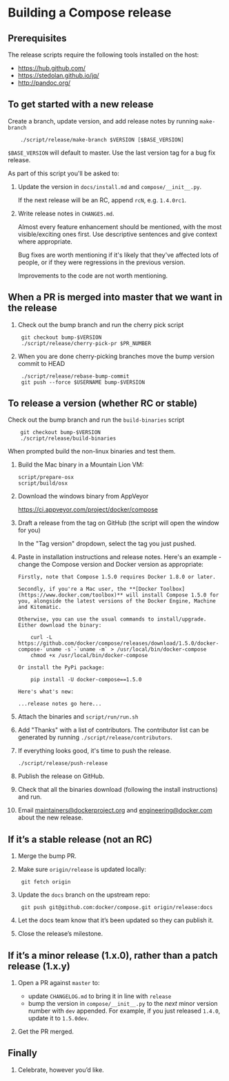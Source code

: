 Building a Compose release
==========================

## Prerequisites

The release scripts require the following tools installed on the host:

* https://hub.github.com/
* https://stedolan.github.io/jq/
* http://pandoc.org/

## To get started with a new release

Create a branch, update version, and add release notes by running `make-branch`

        ./script/release/make-branch $VERSION [$BASE_VERSION]

`$BASE_VERSION` will default to master. Use the last version tag for a bug fix
release.

As part of this script you'll be asked to:

1.  Update the version in `docs/install.md` and `compose/__init__.py`.

    If the next release will be an RC, append `rcN`, e.g. `1.4.0rc1`.

2.  Write release notes in `CHANGES.md`.

    Almost every feature enhancement should be mentioned, with the most visible/exciting ones first. Use descriptive sentences and give context where appropriate.

    Bug fixes are worth mentioning if it's likely that they've affected lots of people, or if they were regressions in the previous version.

    Improvements to the code are not worth mentioning.


## When a PR is merged into master that we want in the release

1. Check out the bump branch and run the cherry pick script

        git checkout bump-$VERSION
        ./script/release/cherry-pick-pr $PR_NUMBER

2. When you are done cherry-picking branches move the bump version commit to HEAD

        ./script/release/rebase-bump-commit
        git push --force $USERNAME bump-$VERSION


## To release a version (whether RC or stable)

Check out the bump branch and run the `build-binaries` script

        git checkout bump-$VERSION
        ./script/release/build-binaries

When prompted build the non-linux binaries and test them.

1.  Build the Mac binary in a Mountain Lion VM:

        script/prepare-osx
        script/build/osx

2.  Download the windows binary from AppVeyor

    https://ci.appveyor.com/project/docker/compose

3.  Draft a release from the tag on GitHub (the script will open the window for
    you)

    In the "Tag version" dropdown, select the tag you just pushed.

4.  Paste in installation instructions and release notes. Here's an example - change the Compose version and Docker version as appropriate:

        Firstly, note that Compose 1.5.0 requires Docker 1.8.0 or later.

        Secondly, if you're a Mac user, the **[Docker Toolbox](https://www.docker.com/toolbox)** will install Compose 1.5.0 for you, alongside the latest versions of the Docker Engine, Machine and Kitematic.

        Otherwise, you can use the usual commands to install/upgrade. Either download the binary:

            curl -L https://github.com/docker/compose/releases/download/1.5.0/docker-compose-`uname -s`-`uname -m` > /usr/local/bin/docker-compose
            chmod +x /usr/local/bin/docker-compose

        Or install the PyPi package:

            pip install -U docker-compose==1.5.0

        Here's what's new:

        ...release notes go here...

5.  Attach the binaries and `script/run/run.sh`

6.  Add "Thanks" with a list of contributors. The contributor list can be generated
    by running `./script/release/contributors`.

7.  If everything looks good, it's time to push the release.


        ./script/release/push-release


8.  Publish the release on GitHub.

9.  Check that all the binaries download (following the install instructions) and run.

10. Email maintainers@dockerproject.org and engineering@docker.com about the new release.

## If it’s a stable release (not an RC)

1. Merge the bump PR.

2. Make sure `origin/release` is updated locally:

        git fetch origin

3. Update the `docs` branch on the upstream repo:

        git push git@github.com:docker/compose.git origin/release:docs

4. Let the docs team know that it’s been updated so they can publish it.

5. Close the release’s milestone.

## If it’s a minor release (1.x.0), rather than a patch release (1.x.y)

1. Open a PR against `master` to:

    - update `CHANGELOG.md` to bring it in line with `release`
    - bump the version in `compose/__init__.py` to the *next* minor version number with `dev` appended. For example, if you just released `1.4.0`, update it to `1.5.0dev`.

2. Get the PR merged.

## Finally

1. Celebrate, however you’d like.

